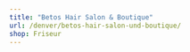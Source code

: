 ```yaml
---
title: "Betos Hair Salon & Boutique"
url: /denver/betos-hair-salon-und-boutique/
shop: Friseur
---
```

